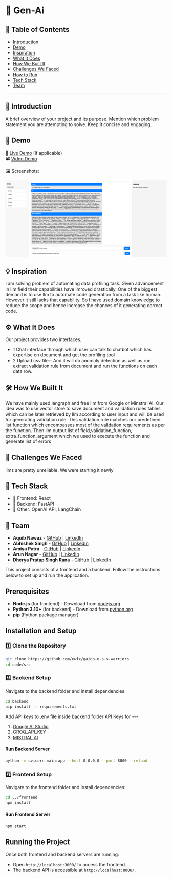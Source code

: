 # 🚀 Gen-Ai

## 📌 Table of Contents

- [Introduction](#introduction)
- [Demo](#demo)
- [Inspiration](#inspiration)
- [What It Does](#what-it-does)
- [How We Built It](#how-we-built-it)
- [Challenges We Faced](#challenges-we-faced)
- [How to Run](#how-to-run)
- [Tech Stack](#tech-stack)
- [Team](#team)

---

## 🎯 Introduction

A brief overview of your project and its purpose. Mention which problem statement you are attempting to solve. Keep it concise and engaging.

## 🎥 Demo

🔗 [Live Demo](#) (if applicable)  
📽️ [Video Demo](https://github.com/ewfx/gaidp-e-s-s-warriors/blob/main/artifacts/demo/2025-03-26%2021-12-51.mkv)

🖼️ Screenshots:

![screenshot](https://github.com/ewfx/gaidp-e-s-s-warriors/blob/main/artifacts/demo/Screenshot%202025-03-26%20210406.png?raw=true)

## 💡 Inspiration
I am solving problem of automating data profiling task. Given advancement in llm field their capabilities have imroved drastically.
One of the biggest demand is to use llm to automate code generation from a task like human. However it still lacks that capability.
So I have used domain knowledge to reduce the scope and hence increase the chances of it generating correct code.

## ⚙️ What It Does
Our project provides two interfaces. 
   - 1  Chat interface through which user can talk to chatbot which has expertise on document and get the profiling tool
   - 2  Upload csv file:- And it will do anomaly detection as well as run extract validation rule from document and run the functions on each data row.
## 🛠️ How We Built It
We have mainly used langraph and free llm from Google or Minstral AI. 
Our idea was to use vector store to save document and validation rules tables  which can be later retrieved by llm according to user input and will be used
for generating validation rule. This validation rule matches our predefined list function which encompasses most of the validation requirements as per the function.
Then llm output list of field,validation_function, extra_function_argument which we used to execute the function and generate list  of errors
## 🚧 Challenges We Faced
llms are pretty unreliable.
We were starting it newly

## 🏢 Tech Stack

- 🔹 Frontend: React
- 🔹 Backend: FastAPI
- 🔹 Other: OpenAI API, LangChain

## 👥 Team

- **Aquib Nawaz** - [GitHub](https://github.com/) | [LinkedIn](#)
- **Abhishek Singh** - [GitHub](#) | [LinkedIn](#)
- **Amiya Patra** - [GitHub](https://github.com/amiyakpatra) | [LinkedIn](#)
- **Arun Nagar** - [GitHub](https://github.com/arunnagar012) | [LinkedIn](#)
- **Dherya Pratap Singh Rana** - [GitHub](https://github.com/ranaDherya) | [LinkedIn](#)

This project consists of a frontend and a backend. Follow the instructions below to set up and run the application.

## Prerequisites

- **Node.js** (for frontend) - Download from [nodejs.org](https://nodejs.org/)
- **Python 3.10+** (for backend) - Download from [python.org](https://www.python.org/)
- **pip** (Python package manager)

## Installation and Setup

### 1️⃣ Clone the Repository

```sh
git clone https://github.com/ewfx/gaidp-e-s-s-warriors
cd code/src
```

### 2️⃣ Backend Setup

Navigate to the backend folder and install dependencies:

```sh
cd backend
pip install -r requirements.txt
```

Add API keys to .env file inside backend folder
API Keys for ---

1.  [Google Ai Studio](https://aistudio.google.com/app/apikey)
2.  [GROQ_API_KEY](https://console.groq.com/keys)
3.  [MISTRAL AI](https://console.mistral.ai/api-keys)

#### Run Backend Server

```sh
python -m uvicorn main:app --host 0.0.0.0 --port 8000 --reload
```

### 3️⃣ Frontend Setup

Navigate to the frontend folder and install dependencies:

```sh
cd ../frontend
npm install
```

#### Run Frontend Server

```sh
npm start
```

## Running the Project

Once both frontend and backend servers are running:

- Open `http://localhost:3000/` to access the frontend.
- The backend API is accessible at `http://localhost:8000/`.
